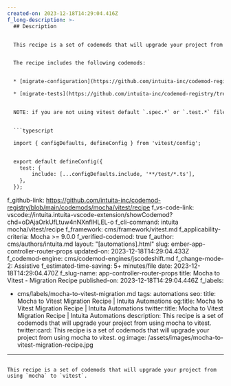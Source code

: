 ```yaml
---
created-on: 2023-12-18T14:29:04.416Z
f_long-description: >-
  ## Description


  This recipe is a set of codemods that will upgrade your project from using `mocha` to `vitest`.


  The recipe includes the following codemods:


  * [migrate-configuration](https://github.com/intuita-inc/codemod-registry/tree/main/codemods/mocha/vitest/migrate-configuration)

  * [migrate-tests](https://github.com/intuita-inc/codemod-registry/tree/main/codemods/mocha/vitest/migrate-tests)


  NOTE: if you are not using vitest default `.spec.*` or `.test.*` file names, then you won't be able to run your tests upon migrating. To mitigate this and add your own set of globs, create `vite.config.ts` file in the root of your project and add the following configuration, replacing `**/test/*.ts` with your own globs:


  ```typescript

  import { configDefaults, defineConfig } from 'vitest/config';


  export default defineConfig({
  	test: {
  		include: [...configDefaults.include, '**/test/*.ts'],
  	},
  });

  ```
f_github-link: https://github.com/intuita-inc/codemod-registry/blob/main/codemods/mocha/vitest/recipe
f_vs-code-link: vscode://intuita.intuita-vscode-extension/showCodemod?chd=oDAjaOrkUfLtuw4nNXnfIHLEL-o
f_cli-command: intuita mocha/vitest/recipe
f_framework: cms/framework/vitest.md
f_applicability-criteria: Mocha  >= 9.0.0
f_verified-codemod: true
f_author: cms/authors/intuita.md
layout: "[automations].html"
slug: ember-app-controller-router-props
updated-on: 2023-12-18T14:29:04.433Z
f_codemod-engine: cms/codemod-engines/jscodeshift.md
f_change-mode-2: Assistive
f_estimated-time-saving: 5+ minutes/file
date: 2023-12-18T14:29:04.470Z
f_slug-name: app-controller-router-props
title: Mocha to Vitest - Migration Recipe
published-on: 2023-12-18T14:29:04.446Z
f_labels:
  - cms/labels/mocha-to-vitest-migration.md
tags: automations
seo:
  title: Mocha to Vitest Migration Recipe | Intuita Automations
  og:title: Mocha to Vitest Migration Recipe | Intuita Automations
  twitter:title: Mocha to Vitest Migration Recipe | Intuita Automations
  description: This recipe is a set of codemods that will upgrade your project
    from using mocha to vitest.
  twitter:card: This recipe is a set of codemods that will upgrade your project
    from using mocha to vitest.
  og:image: /assets/images/mocha-to-vitest-migration-recipe.jpg
---
```

This recipe is a set of codemods that will upgrade your project from using `mocha` to `vitest`.